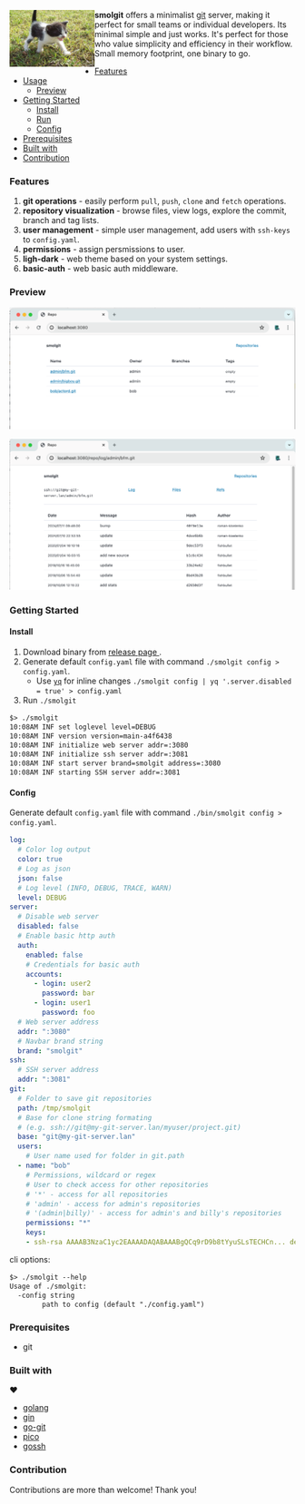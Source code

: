 
<a href="https://en.wiktionary.org/wiki/smol"><img align="left" src="assets/smol-kitten.jpg" alt="a smol cat by Ron whisky" width="150" height="100" /></a>

**smolgit** offers a minimalist [git](https://git-scm.com/) server, making it perfect for small teams or individual developers. Its minimal simple and just works. It's perfect for those who value simplicity and efficiency in their workflow. Small memory footprint, one binary to go.

<!-- toc -->
- [Features](#features)
- [Usage](#usage)
  - [Preview](#preview)
- [Getting Started](#getting-started)
  - [Install](#install)
  - [Run](#run)
  - [Config](#config)
- [Prerequisites](#prerequisites)
- [Built with](#built-with)
- [Contribution](#contribution)
<!-- /toc -->

### Features

1. **git operations** - easily perform `pull`, `push`, `clone` and `fetch` operations.
1. **repository visualization** - browse files, view logs, explore the commit, branch and tag lists.
1. **user management** - simple user management, add users with `ssh-keys` to `config.yaml`.
1. **permissions** - assign persmissions to user.
1. **ligh-dark** - web theme based on your system settings.
1. **basic-auth** - web basic auth middleware.

### Preview

<p align="center">
   <img src="assets/web_2.png" alt="screenshot" width="700" />
</p>
<p align="center">
   <img src="assets/web_1.png" alt="screenshot" width="700" />
</p>


### Getting Started

#### Install

1. Download binary from [ release page ](https://github.com/roman-kiselenko/smolgit/releases).
1. Generate default `config.yaml` file with command `./smolgit config > config.yaml`.
    - Use [`yq`](https://github.com/mikefarah/yq) for inline changes `./smolgit config | yq '.server.disabled = true' > config.yaml`
1. Run `./smolgit`

```shell
$> ./smolgit
10:08AM INF set loglevel level=DEBUG
10:08AM INF version version=main-a4f6438
10:08AM INF initialize web server addr=:3080
10:08AM INF initialize ssh server addr=:3081
10:08AM INF start server brand=smolgit address=:3080
10:08AM INF starting SSH server addr=:3081
```

#### Config

Generate default `config.yaml` file with command `./bin/smolgit config > config.yaml`.

```yaml
log:
  # Color log output
  color: true
  # Log as json
  json: false
  # Log level (INFO, DEBUG, TRACE, WARN)
  level: DEBUG
server:
  # Disable web server
  disabled: false
  # Enable basic http auth
  auth:
    enabled: false
    # Credentials for basic auth
    accounts:
      - login: user2
        password: bar
      - login: user1
        password: foo
  # Web server address
  addr: ":3080"
  # Navbar brand string
  brand: "smolgit"
ssh:
  # SSH server address
  addr: ":3081"
git:
  # Folder to save git repositories
  path: /tmp/smolgit
  # Base for clone string formating
  # (e.g. ssh://git@my-git-server.lan/myuser/project.git)
  base: "git@my-git-server.lan"
  users:
    # User name used for folder in git.path
  - name: "bob"
    # Permissions, wildcard or regex
    # User to check access for other repositories
    # '*' - access for all repositories
    # 'admin' - access for admin's repositories
    # '(admin|billy)' - access for admin's and billy's repositories
    permissions: "*"
    keys:
    - ssh-rsa AAAAB3NzaC1yc2EAAAADAQABAAABgQCq9rD9b8tYyuSLsTECHCn... developer@mail.com
```

cli options:

```shell
$> ./smolgit --help
Usage of ./smolgit:
  -config string
        path to config (default "./config.yaml")
```

### Prerequisites

- git

### Built with

:heart:

- [golang](https://go.dev/)
- [gin](https://github.com/gin-gonic/gin)
- [go-git](https://github.com/go-git/go-git)
- [pico](https://picocss.com/docs)
- [gossh](https://github.com/gliderlabs/ssh)

### Contribution

Contributions are more than welcome! Thank you!
